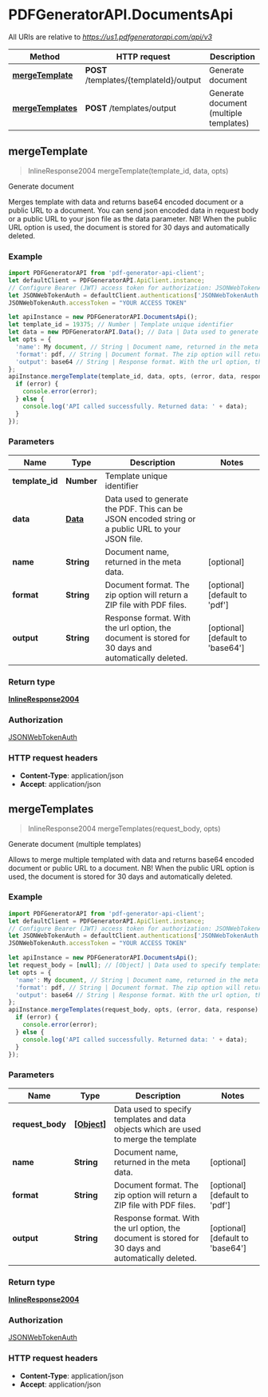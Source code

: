 # PDFGeneratorAPI.DocumentsApi

All URIs are relative to *https://us1.pdfgeneratorapi.com/api/v3*

Method | HTTP request | Description
------------- | ------------- | -------------
[**mergeTemplate**](DocumentsApi.md#mergeTemplate) | **POST** /templates/{templateId}/output | Generate document
[**mergeTemplates**](DocumentsApi.md#mergeTemplates) | **POST** /templates/output | Generate document (multiple templates)



## mergeTemplate

> InlineResponse2004 mergeTemplate(template_id, data, opts)

Generate document

Merges template with data and returns base64 encoded document or a public URL to a document. You can send json encoded data in request body or a public URL to your json file as the data parameter. NB! When the public URL option is used, the document is stored for 30 days and automatically deleted.

### Example

```javascript
import PDFGeneratorAPI from 'pdf-generator-api-client';
let defaultClient = PDFGeneratorAPI.ApiClient.instance;
// Configure Bearer (JWT) access token for authorization: JSONWebTokenAuth
let JSONWebTokenAuth = defaultClient.authentications['JSONWebTokenAuth'];
JSONWebTokenAuth.accessToken = "YOUR ACCESS TOKEN"

let apiInstance = new PDFGeneratorAPI.DocumentsApi();
let template_id = 19375; // Number | Template unique identifier
let data = new PDFGeneratorAPI.Data(); // Data | Data used to generate the PDF. This can be JSON encoded string or a public URL to your JSON file.
let opts = {
  'name': My document, // String | Document name, returned in the meta data.
  'format': pdf, // String | Document format. The zip option will return a ZIP file with PDF files.
  'output': base64 // String | Response format. With the url option, the document is stored for 30 days and automatically deleted.
};
apiInstance.mergeTemplate(template_id, data, opts, (error, data, response) => {
  if (error) {
    console.error(error);
  } else {
    console.log('API called successfully. Returned data: ' + data);
  }
});
```

### Parameters


Name | Type | Description  | Notes
------------- | ------------- | ------------- | -------------
 **template_id** | **Number**| Template unique identifier | 
 **data** | [**Data**](Data.md)| Data used to generate the PDF. This can be JSON encoded string or a public URL to your JSON file. | 
 **name** | **String**| Document name, returned in the meta data. | [optional] 
 **format** | **String**| Document format. The zip option will return a ZIP file with PDF files. | [optional] [default to &#39;pdf&#39;]
 **output** | **String**| Response format. With the url option, the document is stored for 30 days and automatically deleted. | [optional] [default to &#39;base64&#39;]

### Return type

[**InlineResponse2004**](InlineResponse2004.md)

### Authorization

[JSONWebTokenAuth](../README.md#JSONWebTokenAuth)

### HTTP request headers

- **Content-Type**: application/json
- **Accept**: application/json


## mergeTemplates

> InlineResponse2004 mergeTemplates(request_body, opts)

Generate document (multiple templates)

Allows to merge multiple templated with data and returns base64 encoded document or public URL to a document. NB! When the public URL option is used, the document is stored for 30 days and automatically deleted.

### Example

```javascript
import PDFGeneratorAPI from 'pdf-generator-api-client';
let defaultClient = PDFGeneratorAPI.ApiClient.instance;
// Configure Bearer (JWT) access token for authorization: JSONWebTokenAuth
let JSONWebTokenAuth = defaultClient.authentications['JSONWebTokenAuth'];
JSONWebTokenAuth.accessToken = "YOUR ACCESS TOKEN"

let apiInstance = new PDFGeneratorAPI.DocumentsApi();
let request_body = [null]; // [Object] | Data used to specify templates and data objects which are used to merge the template
let opts = {
  'name': My document, // String | Document name, returned in the meta data.
  'format': pdf, // String | Document format. The zip option will return a ZIP file with PDF files.
  'output': base64 // String | Response format. With the url option, the document is stored for 30 days and automatically deleted.
};
apiInstance.mergeTemplates(request_body, opts, (error, data, response) => {
  if (error) {
    console.error(error);
  } else {
    console.log('API called successfully. Returned data: ' + data);
  }
});
```

### Parameters


Name | Type | Description  | Notes
------------- | ------------- | ------------- | -------------
 **request_body** | [**[Object]**](Object.md)| Data used to specify templates and data objects which are used to merge the template | 
 **name** | **String**| Document name, returned in the meta data. | [optional] 
 **format** | **String**| Document format. The zip option will return a ZIP file with PDF files. | [optional] [default to &#39;pdf&#39;]
 **output** | **String**| Response format. With the url option, the document is stored for 30 days and automatically deleted. | [optional] [default to &#39;base64&#39;]

### Return type

[**InlineResponse2004**](InlineResponse2004.md)

### Authorization

[JSONWebTokenAuth](../README.md#JSONWebTokenAuth)

### HTTP request headers

- **Content-Type**: application/json
- **Accept**: application/json

